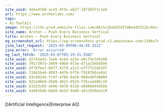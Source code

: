 ```yaml
---
site_uuid: 4e5ed788-ace5-4f3c-ab27-18736571c1e8
url: https://www.archonlabs.com/
tags:
- AI-Toolkit
image: https://cdn.prod.website-files.com/66c5c2bab55d37d8e443322b/66cc6d2f0f6b41b86ea33f83_archon-og.jpg
site_name: Archon – Push Every Business Vertical
title: Archon – Push Every Business Vertical
og_screenshot_url: https://og-screenshots-prod.s3.amazonaws.com/1366x768/80/false/9ec8d380195400916f530ba2269235c0240eee261a78ea2e840ba942e89b7e26.jpeg
jina_last_request: '2025-03-09T06:44:59.151Z'
jina_error: 'Error occurred'
og_last_fetch: '2025-03-07T05:19:31.550Z'
site_uuid: d2741ed1-7aeb-4c6d-a23e-e0c75e7d4108
site_uuid: 7017207a-3669-49b8-8f3e-d71ac56bd504
site_uuid: df7bfea7-0d7f-4279-a1c5-eff7722d4107
site_uuid: 21841ba0-4503-44fb-bf7b-79187b0ceda1
site_uuid: d3c04244-fc9f-4f8b-8a58-988e40fd9889
site_uuid: 822a96b0-d588-4012-8524-f25caa696c19
site_uuid: b3323c03-eb96-4078-911b-e848669445bb
site_uuid: 4a961b4b-bbb8-4e2d-9a98-a91cb50ea3c0
---
```

[[Artificial Intelligence|Enterprise AI]]
